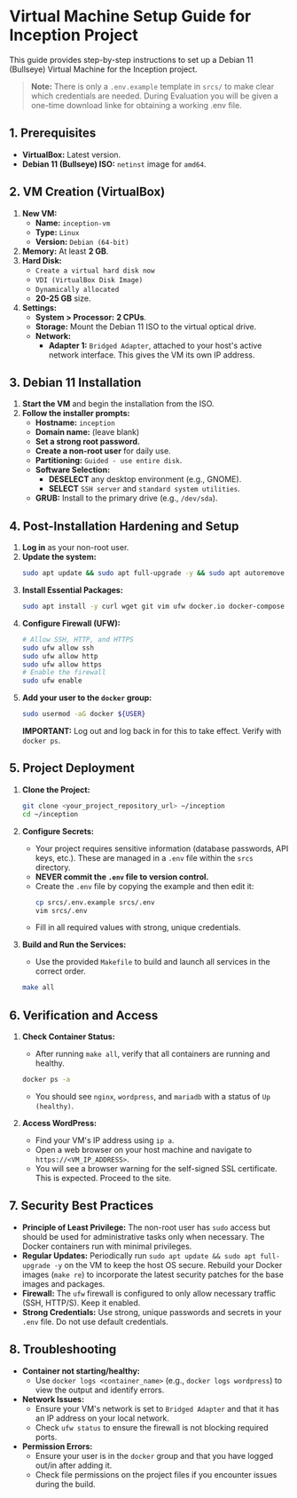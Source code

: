 # Virtual Machine Setup Guide for Inception Project

This guide provides step-by-step instructions to set up a Debian 11 (Bullseye) Virtual Machine for the Inception project.

> **Note:** There is only a `.env.example` template in `srcs/` to make clear which credentials are needed. During Evaluation you will be given a one-time download linke for obtaining a working .env file.

## 1. Prerequisites

*   **VirtualBox:** Latest version.
*   **Debian 11 (Bullseye) ISO:** `netinst` image for `amd64`.

## 2. VM Creation (VirtualBox)

1.  **New VM:**
    *   **Name:** `inception-vm`
    *   **Type:** `Linux`
    *   **Version:** `Debian (64-bit)`
2.  **Memory:** At least **2 GB**.
3.  **Hard Disk:**
    *   `Create a virtual hard disk now`
    *   `VDI (VirtualBox Disk Image)`
    *   `Dynamically allocated`
    *   **20-25 GB** size.
4.  **Settings:**
    *   **System > Processor:** **2 CPUs**.
    *   **Storage:** Mount the Debian 11 ISO to the virtual optical drive.
    *   **Network:**
        *   **Adapter 1:** `Bridged Adapter`, attached to your host's active network interface. This gives the VM its own IP address.

## 3. Debian 11 Installation

1.  **Start the VM** and begin the installation from the ISO.
2.  **Follow the installer prompts:**
    *   **Hostname:** `inception`
    *   **Domain name:** (leave blank)
    *   **Set a strong root password.**
    *   **Create a non-root user** for daily use.
    *   **Partitioning:** `Guided - use entire disk`.
    *   **Software Selection:**
        *   **DESELECT** any desktop environment (e.g., GNOME).
        *   **SELECT** `SSH server` and `standard system utilities`.
    *   **GRUB:** Install to the primary drive (e.g., `/dev/sda`).

## 4. Post-Installation Hardening and Setup

1.  **Log in** as your non-root user.
2.  **Update the system:**
    ```bash
    sudo apt update && sudo apt full-upgrade -y && sudo apt autoremove -y
    ```
3.  **Install Essential Packages:**
    ```bash
    sudo apt install -y curl wget git vim ufw docker.io docker-compose
    ```
4.  **Configure Firewall (UFW):**
    ```bash
    # Allow SSH, HTTP, and HTTPS
    sudo ufw allow ssh
    sudo ufw allow http
    sudo ufw allow https
    # Enable the firewall
    sudo ufw enable
    ```
5.  **Add your user to the `docker` group:**
    ```bash
    sudo usermod -aG docker ${USER}
    ```
    **IMPORTANT:** Log out and log back in for this to take effect. Verify with `docker ps`.

## 5. Project Deployment

1.  **Clone the Project:**
    ```bash
    git clone <your_project_repository_url> ~/inception
    cd ~/inception
    ```
2.  **Configure Secrets:**
    *   Your project requires sensitive information (database passwords, API keys, etc.). These are managed in a `.env` file within the `srcs` directory.
    *   **NEVER commit the `.env` file to version control.**
    *   Create the `.env` file by copying the example and then edit it:
        ```bash
        cp srcs/.env.example srcs/.env
        vim srcs/.env
        ```
    *   Fill in all required values with strong, unique credentials.

3.  **Build and Run the Services:**
    *   Use the provided `Makefile` to build and launch all services in the correct order.
    ```bash
    make all
    ```

## 6. Verification and Access

1.  **Check Container Status:**
    *   After running `make all`, verify that all containers are running and healthy.
    ```bash
    docker ps -a
    ```
    *   You should see `nginx`, `wordpress`, and `mariadb` with a status of `Up (healthy)`.

2.  **Access WordPress:**
    *   Find your VM's IP address using `ip a`.
    *   Open a web browser on your host machine and navigate to `https://<VM_IP_ADDRESS>`.
    *   You will see a browser warning for the self-signed SSL certificate. This is expected. Proceed to the site.

## 7. Security Best Practices

*   **Principle of Least Privilege:** The non-root user has `sudo` access but should be used for administrative tasks only when necessary. The Docker containers run with minimal privileges.
*   **Regular Updates:** Periodically run `sudo apt update && sudo apt full-upgrade -y` on the VM to keep the host OS secure. Rebuild your Docker images (`make re`) to incorporate the latest security patches for the base images and packages.
*   **Firewall:** The `ufw` firewall is configured to only allow necessary traffic (SSH, HTTP/S). Keep it enabled.
*   **Strong Credentials:** Use strong, unique passwords and secrets in your `.env` file. Do not use default credentials.

## 8. Troubleshooting

*   **Container not starting/healthy:**
    *   Use `docker logs <container_name>` (e.g., `docker logs wordpress`) to view the output and identify errors.
*   **Network Issues:**
    *   Ensure your VM's network is set to `Bridged Adapter` and that it has an IP address on your local network.
    *   Check `ufw status` to ensure the firewall is not blocking required ports.
*   **Permission Errors:**
    *   Ensure your user is in the `docker` group and that you have logged out/in after adding it.
    *   Check file permissions on the project files if you encounter issues during the build.
